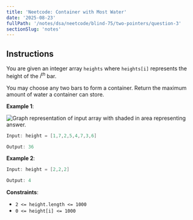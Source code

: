 ```yaml
---
title: 'Neetcode: Container with Most Water'
date: '2025-08-23'
fullPath: '/notes/dsa/neetcode/blind-75/two-pointers/question-3'
sectionSlug: 'notes'
---
```


## Instructions

You are given an integer array `heights` where `heights[i]` represents the height of the <em>i<sup>th</sup></em> bar.

You may choose any two bars to form a container. Return the maximum amount of water a container can store.

**Example 1**:

<img src="https://imagedelivery.net/CLfkmk9Wzy8_9HRyug4EVA/77f004c6-e773-4e63-7b99-a2309303c700/public" alt="Graph representation of input array with shaded in area representing answer.">

```java
Input: height = [1,7,2,5,4,7,3,6]

Output: 36
```

**Example 2**:

```java
Input: height = [2,2,2]

Output: 4
```

**Constraints**:

- `2 <= height.length <= 1000`
- `0 <= height[i] <= 1000`
